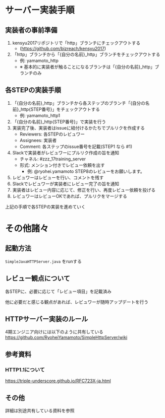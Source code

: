 # サーバー実装手順
## 実装者の事前準備
1. kensyu2017リポジトリで「http」ブランチにチェックアウトする
    - (https://github.com/bizreach/kensyu2017)
2. 「http」ブランチから「{自分の名前}_http」ブランチをチェックアウトする
    - 例: yamamoto_http
    - ※ 基本的に実装者が触ることになるブランチは「{自分の名前}_http」ブランチのみ
## 各STEPの実装手順
1. 「{自分の名前}_http」ブランチから各ステップのブランチ「{自分の名前}_http{STEP番号}」をチェックアウトする
    - 例: yamamoto_http1
2. 「{自分の名前}_http{STEP番号}」で実装を行う
3. 実装完了後、実装者はissueに紐付けるかたちでプルリクを作成する
    - Reviewers: 各STEPのレビュワー
    - Assignees: 実装者
    - Comment: 各ステップのissue番号を記載(STEP1 なら #1)
4. Slackで実装者がレビュワーにプルリク作成の旨を通知
    - チャネル: #zzz_17training_server
    - 形式: メンション付きでレビュー依頼を出す
      - 例: @ryohei.yamamoto STEP8のレビューをお願いします。
5. レビュワーはレビューを行い、コメントを残す
6. Slackでレビュワーが実装者にレビュー完了の旨を通知
7. 実装者はレビュー内容に応じて、修正を行い、再度レビュー依頼を投げる
8. レビュワーはレビューOKであれば、プルリクをマージする

上記の手順で各STEPの実装を進めていく

# その他諸々
## 起動方法
`SimpleJavaHTTPServer.java` をrunする

## レビュー観点について
各STEPに、必要に応じて「レビュー項目」を記載済み

他に必要だと感じる観点があれば、レビュワーが随時アップデートを行う

## HTTPサーバー実装のルール
4期エンジニア向けには以下のように共有している
https://github.com/RyoheiYamamoto/SimpleHttpServer/wiki

## 参考資料
### HTTP1.1について
https://triple-underscore.github.io/RFC723X-ja.html

## その他
詳細は別途共有している資料を参照
